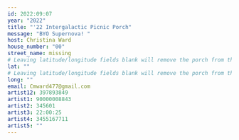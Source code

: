 ```yaml
---
id: 2022:09:07
year: "2022"
title: "'22 Intergalactic Picnic Porch"
message: "BYO Supernova! "
host: Christina Ward
house_number: "00"
street_name: missing
# Leaving latitude/longitude fields blank will remove the porch from the Porchfest map.
lat: ""
# Leaving latitude/longitude fields blank will remove the porch from the Porchfest map.
long: ""
email: Cmward477@gmail.com
artist12: 397893849
artist1: 90000008843
artist2: 345601
artist3: 22:00:25
artist4: 3455167711
artist5: ""
---
```

